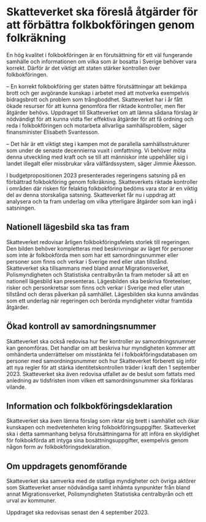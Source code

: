 # Skatteverket ska föreslå åtgärder för att förbättra folkbokföringen genom folkräkning

En hög kvalitet i folkbokföringen är en förutsättning för ett väl fungerande samhälle och informationen om vilka som är bosatta i Sverige behöver vara korrekt. Därför är det viktigt att staten stärker kontrollen över folkbokföringen.

– En korrekt folkbokföring ger staten bättre förutsättningar att bekämpa brott och ger avgörande kunskap i arbetet med att motverka exempelvis bidragsbrott och problem som trångboddhet. Skatteverket har i år fått ökade resurser för att kunna genomföra fler riktade kontroller, men fler åtgärder behövs. Uppdraget till Skatteverket om att lämna sådana förslag är nödvändigt för att kunna vidta fler effektiva åtgärder för att få ordning och reda i folkbokföringen och motarbeta allvarliga samhällsproblem, säger finansminister Elisabeth Svantesson.

– Det här är ett viktigt steg i kampen mot de parallella samhällsstrukturer som under de senaste decennierna vuxit i omfattning. Vi behöver möta denna utveckling med kraft och se till att människor inte uppehåller sig i landet illegalt eller missbrukar våra välfärdssystem, säger Jimmie Åkesson.

I budgetpropositionen 2023 presenterades regeringens satsning på en förbättrad folkbokföring genom folkräkning. Skatteverkets riktade kontroller i områden där risken för felaktig folkbokföring bedöms vara stor är en viktig del av denna storskaliga satsning. Skatteverket får nu i uppdrag att analysera och ta fram underlag om vilka ytterligare åtgärder som kan ingå i satsningen.

## Nationell lägesbild ska tas fram

Skatteverket redovisar årligen folkbokföringsfelets storlek till regeringen. Den bilden behöver kompletteras med beskrivningar av läget för personer som inte är folkbokförda men som har ett samordningsnummer eller personer som finns och verkar i Sverige med eller utan tillstånd. Skatteverket ska tillsammans med bland annat Migrationsverket, Polismyndigheten och Statistiska centralbyrån ta fram metoder så att en nationell lägesbild kan presenteras. Lägesbilden ska beskriva företeelser, risker och personkretsar som finns och verkar i Sverige med eller utan tillstånd och deras påverkan på samhället. Lägesbilden ska kunna användas som ett underlag när regeringen och berörda myndigheter vidtar framtida åtgärder.

## Ökad kontroll av samordningsnummer

Skatteverket ska också redovisa hur fler kontroller av samordningsnummer kan genomföras. Det handlar om att beskriva hur myndigheten kommer att omhänderta underrättelser om misstänkta fel i folkbokföringsdatabasen om personer med samordningsnummer och hur Skatteverket förberett sig inför att nya regler för att stärka identitets­kontrollen träder i kraft den 1 september 2023. Skatteverket ska även redo­visa utfallet av de beslut som fattats med anledning av tidsfristen inom vilken ett samordningsnummer ska förklaras vilande.

## Information och folkbokföringsdeklaration

Skatteverket ska även lämna förslag som riktar sig brett i samhället och ökar kunskapen och medvetenheten kring folkbokföringsuppgifter. Skatteverket ska i detta sammanhang belysa förutsättningarna för att införa en skyldighet för folkbokförda att intyga sina bosättningsuppgifter, exempelvis genom någon form av folkbokföringsdeklaration.

## Om uppdragets genomförande

Skatteverket ska samverka med de statliga myndigheter och övriga aktörer som Skatteverket anser nödvändiga samt inhämta synpunkter från bland annat Migrationsverket, Polismyndigheten Statistiska centralbyrån och ett urval av kommuner.

Uppdraget ska redovisas senast den 4 september 2023.
